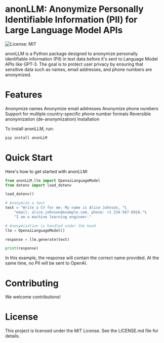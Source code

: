 # anonLLM: Anonymize Personally Identifiable Information (PII) for Large Language Model APIs

![License: MIT](https://img.shields.io/badge/License-MIT-yellow.svg)

anonLLM is a Python package designed to anonymize personally identifiable information (PII) in text data before it's sent to Language Model APIs like GPT-3. The goal is to protect user privacy by ensuring that sensitive data such as names, email addresses, and phone numbers are anonymized.

# Features

Anonymize names
Anonymize email addresses
Anonymize phone numbers
Support for multiple country-specific phone number formats
Reversible anonymization (de-anonymization)
Installation

To install anonLLM, run:

```bash
pip install anonLLM
```

# Quick Start

Here's how to get started with anonLLM:

```python
from anonLLM.llm import OpenaiLanguageModel
from dotenv import load_dotenv

load_dotenv()

# Anonymize a text
text = "Write a CV for me: My name is Alice Johnson, "\
    "email: alice.johnson@example.com, phone: +1 234-567-8910."\
    "I am a machine learning engineer."

# Anonymization is handled under the hood
llm = OpenaiLanguageModel()

response = llm.generate(text)

print(response)
```
In this example, the response will contain the correct name provided.
At the same time, no PII will be sent to OpenAI.

# Contributing

We welcome contributions!

# License

This project is licensed under the MIT License. See the LICENSE.md file for details.

